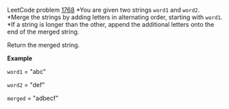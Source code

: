 LeetCode problem [1768](https://leetcode.com/problems/merge-strings-alternately)
*You are given two strings `word1` and `word2`.
*Merge the strings by adding letters in alternating order, starting with `word1`. 
*If a string is longer than the other, append the additional letters onto the end of the merged string.

Return the merged string.


**Example**

`word1` = "abc"

`word2` = "def"

`merged` = "adbecf"